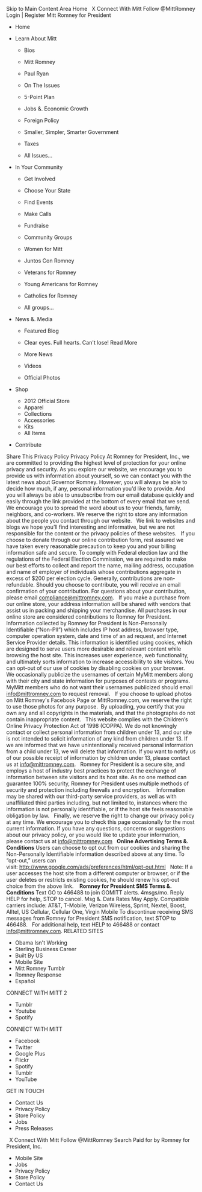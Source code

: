 Skip to Main Content Area Home   X Connect With Mitt Follow @MittRomney Login | Register Mitt Romney for President

*   Home
*   Learn About Mitt
    
    *   Bios
    *   Mitt Romney
    *   Paul Ryan
    
    *   On The Issues
    *   5-Point Plan
    *   Jobs &. Economic Growth
    *   Foreign Policy
    *   Smaller, Simpler, Smarter Government
    *   Taxes
    *   All Issues...
*   In Your Community
    
    *   Get Involved
    *   Choose Your State
    *   Find Events
    *   Make Calls
    *   Fundraise
    
    *   Community Groups
    *   Women for Mitt
    *   Juntos Con Romney
    *   Veterans for Romney
    *   Young Americans for Romney
    *   Catholics for Romney
    *   All groups...
*   News &. Media
    
    *   Featured Blog
    *   Clear eyes. Full hearts. Can't lose! Read More
    *   More News
    
    *   Videos
    *   Official Photos
*   Shop
    *   2012 Official Store
    *   Apparel
    *   Collections
    *   Accessories
    *   Kits
    *   All Items
*   Contribute

Share This Privacy Policy Privacy Policy At Romney for President, Inc., we are committed to providing the highest level of protection for your online privacy and security. As you explore our website, we encourage you to provide us with information about yourself, so we can contact you with the latest news about Governor Romney. However, you will always be able to decide how much, if any, personal information you’d like to provide. And you will always be able to unsubscribe from our email database quickly and easily through the link provided at the bottom of every email that we send.   We encourage you to spread the word about us to your friends, family, neighbors, and co-workers. We reserve the right to store any information about the people you contact through our website.   We link to websites and blogs we hope you’ll find interesting and informative, but we are not responsible for the content or the privacy policies of these websites.   If you choose to donate through our online contribution form, rest assured we have taken every reasonable precaution to keep you and your billing information safe and secure. To comply with Federal election law and the regulations of the Federal Election Commission, we are required to make our best efforts to collect and report the name, mailing address, occupation and name of employer of individuals whose contributions aggregate in excess of $200 per election cycle. Generally, contributions are non-refundable. Should you choose to contribute, you will receive an email confirmation of your contribution. For questions about your contribution, please email compliance@mittromney.com.   If you make a purchase from our online store, your address information will be shared with vendors that assist us in packing and shipping your merchandise. All purchases in our online store are considered contributions to Romney for President.   Information collected by Romney for President is Non-Personally Identifiable (“Non-PII”) which includes IP host address, browser type, computer operation system, date and time of an ad request, and Internet Service Provider details. This information is identified using cookies, which are designed to serve users more desirable and relevant content while browsing the host site. This increases user experience, web functionality, and ultimately sorts information to increase accessibility to site visitors. You can opt-out of our use of cookies by disabling cookies on your browser.   We occasionally publicize the usernames of certain MyMitt members along with their city and state information for purposes of contests or programs. MyMitt members who do not want their usernames publicized should email info@mittromney.com to request removal.   If you choose to upload photos on Mitt Romney's Facebook Page or MittRomney.com, we reserve the right to use those photos for any purpose.  By uploading, you certify that you own any and all copyrights in the materials, and that the photographs do not contain inappropriate content.   This website complies with the Children’s Online Privacy Protection Act of 1998 (COPPA). We do not knowingly contact or collect personal information from children under 13, and our site is not intended to solicit information of any kind from children under 13. If we are informed that we have unintentionally received personal information from a child under 13, we will delete that information. If you want to notify us of our possible receipt of information by children under 13, please contact us at info@mittromney.com.   Romney for President is a secure site, and employs a host of industry best practices to protect the exchange of information between site visitors and its host site. As no one method can guarantee 100% security, Romney for President uses multiple methods of security and protection including firewalls and encryption.    Information may be shared with our third-party service providers, as well as with unaffiliated third parties including, but not limited to, instances where the information is not personally identifiable, or if the host site feels reasonable obligation by law.   Finally, we reserve the right to change our privacy policy at any time. We encourage you to check this page occasionally for the most current information. If you have any questions, concerns or suggestions about our privacy policy, or you would like to update your information, please contact us at info@mittromney.com   **Online Advertising Terms &. Conditions** Users can choose to opt out from our cookies and sharing the Non-Personally Identifiable information described above at any time. To “opt-out,” users can visit: http://www.google.com/ads/preferences/html/opt-out.html   Note: If a user accesses the host site from a different computer or browser, or if the user deletes or restricts existing cookies, he should renew his opt-out choice from the above link.    **Romney for President SMS Terms &. Conditions** Text GO to 466488 to join GOMITT alerts. 4msgs/mo. Reply HELP for help, STOP to cancel. Msg &. Data Rates May Apply. Compatible carriers include: AT&T, T-Mobile, Verizon Wireless, Sprint, Nextel, Boost, Alltel, US Cellular, Cellular One, Virgin Mobile To discontinue receiving SMS messages from Romney for President SMS notification, text STOP to 466488.   For additional help, text HELP to 466488 or contact info@mittromney.com. RELATED SITES

*   Obama Isn't Working
*   Sterling Business Career
*   Built By US
*   Mobile Site
*   Mitt Romney Tumblr
*   Romney Response
*   Español

CONNECT WITH MITT 2

*   Tumblr
*   Youtube
*   Spotify

CONNECT WITH MITT

*   Facebook
*   Twitter
*   Google Plus
*   Flickr
*   Spotify
*   Tumblr
*   YouTube

GET IN TOUCH

*   Contact Us
*   Privacy Policy
*   Store Policy
*   Jobs
*   Press Releases

  X Connect With Mitt Follow @MittRomney Search Paid for by Romney for President, Inc.

*   Mobile Site
*   Jobs
*   Privacy Policy
*   Store Policy
*   Contact Us